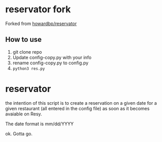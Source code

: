 # reservator fork

Forked from [howardbp/reservator](https://github.com/howardbp/reservator)

## How to use

1. git clone repo
2. Update config-copy.py with your info
3. rename config-copy.py to config.py
4. `python3 res.py`

# reservator

the intention of this script is to create a reservation on a given date for a given restaurant (all entered in the config file) as soon as it becomes avaiable on Resy.

The date format is mm/dd/YYYY

ok. Gotta go.
